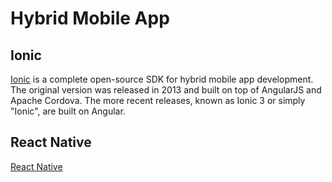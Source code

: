 # Hybrid Mobile App

## Ionic

[Ionic](https://ionicframework.com/) is a complete open-source SDK for hybrid mobile app development. The original version was released in 2013 and built on top of AngularJS and Apache Cordova. The more recent releases, known as Ionic 3 or simply "Ionic", are built on Angular.

## React Native

[React Native](https://facebook.github.io/react-native/) 
